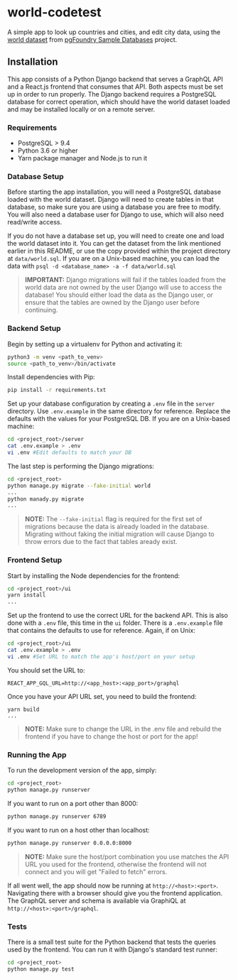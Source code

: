# world-codetest
A simple app to look up countries and cities, and edit city data, using the [world dataset](https://ftp.postgresql.org/pub/projects/pgFoundry/dbsamples/world/world-1.0/world-1.0.tar.gz) from [pgFoundry Sample Databases](https://www.postgresql.org/ftp/projects/pgFoundry/dbsamples/) project.

## Installation

This app consists of a Python Django backend that serves a GraphQL API and a React.js frontend that consumes that API.  Both aspects must be set up in order to run properly.  The Django backend requires a PostgreSQL database for correct operation, which should have the world dataset  loaded and may be installed locally or on a remote server.

### Requirements

- PostgreSQL > 9.4
- Python 3.6 or higher
- Yarn package manager and Node.js to run it

### Database Setup

Before starting the app installation, you will need a PostgreSQL database loaded with the world dataset.  Django will need to create tables in that database, so make sure you are using a database you are free to modify.  You will also need a database user for Django to use, which will also need read/write access.

If you do not have a database set up, you will need to create one and load the world dataset into it.  You can get the dataset from the link mentioned earlier in this README, or use the copy provided within the project directory at `data/world.sql`.  If you are on a Unix-based machine, you can load the data with `psql -d <database_name> -a -f data/world.sql`

> **IMPORTANT:** Django migrations will fail if the tables loaded from the world data are not owned by the user Django will use to access the database!  You should either load the data as the Django user, or ensure that the tables are owned by the Django user before continuing.

### Backend Setup

Begin by setting up a virtualenv for Python and activating it:

```bash
python3 -m venv <path_to_venv>
source <path_to_venv>/bin/activate
```

Install dependencies with Pip:

```bash
pip install -r requirements.txt
```

Set up your database configuration by creating a `.env` file in the `server` directory.  Use `.env.example` in the same directory for reference.  Replace the defaults with the values for your PostgreSQL DB.  If you are on a Unix-based machine:

```bash
cd <project_root>/server
cat .env.example > .env
vi .env #Edit defaults to match your DB
```

The last step is performing the Django migrations:

```bash
cd <project_root>
python manage.py migrate --fake-initial world
...
python manady.py migrate
...
```

> **NOTE:** The `--fake-initial` flag is required for the first set of migrations because the data is already loaded in the database.  Migrating without faking the initial migration will cause Django to throw errors due to the fact that tables aready exist.

### Frontend Setup

Start by installing the Node dependencies for the frontend:

```bash
cd <project_root>/ui
yarn install
...
```

Set up the frontend to use the correct URL for the backend API.  This is also done with a `.env` file, this time in the `ui` folder.  There is a `.env.example` file that contains the defaults to use for reference.  Again, if on Unix:

```bash
cd <project_root>/ui
cat .env.example > .env
vi .env #Set URL to match the app's host/port on your setup
```

You should set the URL to:

```
REACT_APP_GQL_URL=http://<app_host>:<app_port>/graphql
```

Once you have your API URL set, you need to build the frontend:

```
yarn build
...
```

> **NOTE:**  Make sure to change the URL in the .env file and rebuild the frontend if you have to change the host or port for the app! 

### Running the App

To run the development version of the app, simply:

```bash
cd <project_root>
python manage.py runserver
```

If you want to run on a port other than 8000:

```bash
python manage.py runserver 6789
```

If you want to run on a host other than localhost:

```bash
python manage.py runserver 0.0.0.0:8000
```

> **NOTE:** Make sure the host/port combination you use matches the API URL you used for the frontend, otherwise the frontend will not connect and you will get "Failed to fetch" errors.



If all went well, the app should now be running at `http://<host>:<port>`.  Navigating there with a browser should give you the frontend application.  The GraphQL server and schema is available via GraphiQL at `http://<host>:<port>/graphql`.

### Tests

There is a small test suite for the Python backend that tests the queries used by the frontend.  You can run it with Django's standard test runner:

```bash
cd <project_root>
python manage.py test
```

